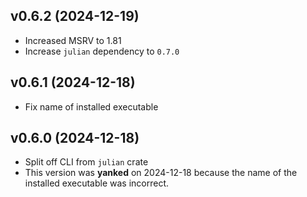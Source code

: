 v0.6.2 (2024-12-19)
-------------------
- Increased MSRV to 1.81
- Increase `julian` dependency to `0.7.0`

v0.6.1 (2024-12-18)
-------------------
- Fix name of installed executable

v0.6.0 (2024-12-18)
-------------------
- Split off CLI from `julian` crate
- This version was **yanked** on 2024-12-18 because the name of the installed
  executable was incorrect.
